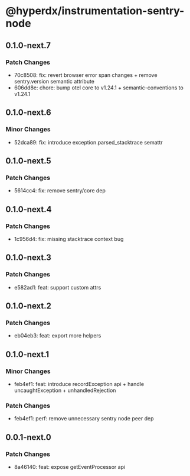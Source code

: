 # @hyperdx/instrumentation-sentry-node

## 0.1.0-next.7

### Patch Changes

- 70c8508: fix: revert browser error span changes + remove sentry.version semantic attribute
- 606dd8e: chore: bump otel core to v1.24.1 + semantic-conventions to v1.24.1

## 0.1.0-next.6

### Minor Changes

- 52dca89: fix: introduce exception.parsed_stacktrace semattr

## 0.1.0-next.5

### Patch Changes

- 5614cc4: fix: remove sentry/core dep

## 0.1.0-next.4

### Patch Changes

- 1c956d4: fix: missing stacktrace context bug

## 0.1.0-next.3

### Patch Changes

- e582ad1: feat: support custom attrs

## 0.1.0-next.2

### Patch Changes

- eb04eb3: feat: export more helpers

## 0.1.0-next.1

### Minor Changes

- feb4ef1: feat: introduce recordException api + handle uncaughtException + unhandledRejection

### Patch Changes

- feb4ef1: perf: remove unnecessary sentry node peer dep

## 0.0.1-next.0

### Patch Changes

- 8a46140: feat: expose getEventProcessor api
